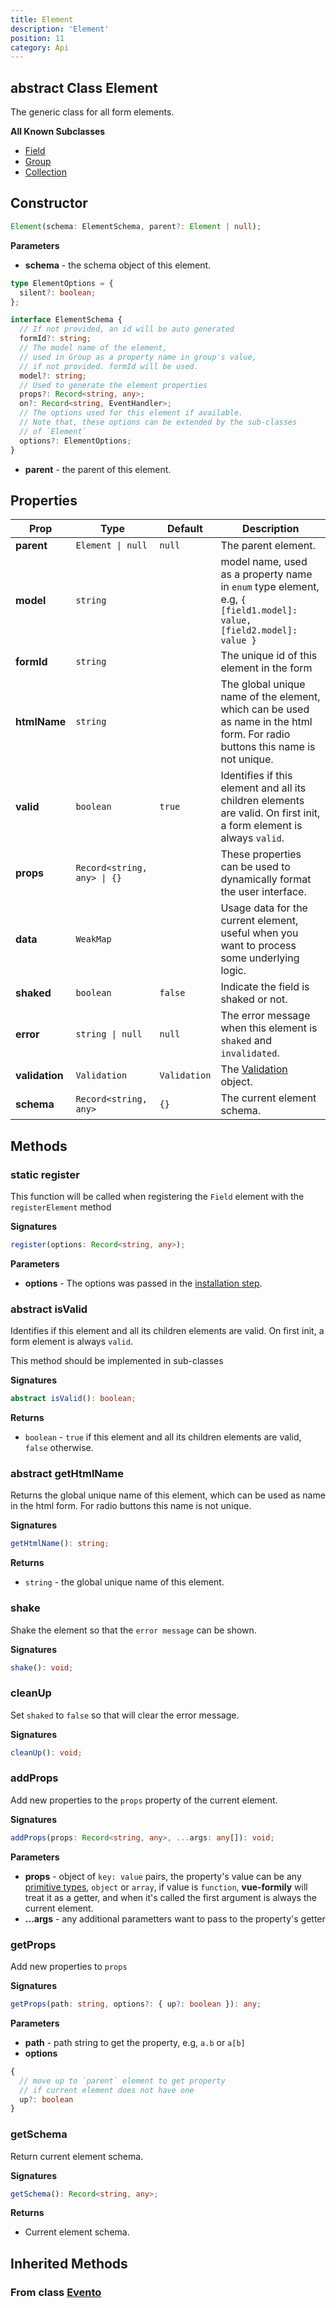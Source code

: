 ```yaml
---
title: Element
description: 'Element'
position: 11
category: Api
---
```


## abstract Class Element
<tree :items="[
  { text: 'Evento', url: '/api/evento' },
  { text: 'Objeto', url: '/api/objeto' },
  { text: 'Element' }
]"></tree>

The generic class for all form elements.

**All Known Subclasses**
- [Field](/api/field)
- [Group](/api/group)
- [Collection](/api/collection)

## Constructor
```typescript
Element(schema: ElementSchema, parent?: Element | null);
```

**Parameters**
- **schema** - the schema object of this element. 
```typescript
type ElementOptions = {
  silent?: boolean;
};

interface ElementSchema {
  // If not provided, an id will be auto generated
  formId?: string;
  // The model name of the element,
  // used in Group as a property name in group's value,
  // if not provided. formId will be used.
  model?: string;
  // Used to generate the element properties
  props?: Record<string, any>;
  on?: Record<string, EventHandler>;
  // The options used for this element if available.
  // Note that, these options can be extended by the sub-classes
  // of `Element`
  options?: ElementOptions;
}
```
- **parent** - the parent of this element.

## Properties
| Prop | Type | Default | Description |
| ---- | ---- | ---------------- | ----------- |
| **parent** | `Element \| null` | `null` | The parent element. |
| **model** <prop-infos readonly></prop-infos> | `string` | | model name, used as a property name in `enum` type element, e.g, `{ [field1.model]: value, [field2.model]: value }` |
| **formId** <prop-infos readonly></prop-infos> | `string` | | The unique id of this element in the form |
| **htmlName** <prop-infos readonly></prop-infos> | `string` | | The global unique name of the element, which can be used as name in the html form. For radio buttons this name is not unique. |
| **valid** <prop-infos readonly></prop-infos> | `boolean` | `true` | Identifies if this element and all its children elements are valid. <alert> On first init, a form element is always `valid`. </alert> |
| **props** | `Record<string, any> \| {}` | | These properties can be used to dynamically format the user interface. |
| **data** | `WeakMap`  | | Usage data for the current element, useful when you want to process some underlying logic. |
| **shaked** | `boolean`  | `false` | Indicate the field is shaked or not. |
| **error** <prop-infos readonly></prop-infos> | `string \| null`  | `null` | The error message when this element is `shaked` and `invalidated`. |
| **validation** <prop-infos readonly></prop-infos> | `Validation` | `Validation` | The [Validation](/api/validation) object. |
| **schema** <prop-infos readonly></prop-infos> | `Record<string, any>` | `{}` | The current element schema. |

## Methods
### static register
This function will be called when registering the `Field` element with the `registerElement` method

**Signatures**
```typescript
register(options: Record<string, any>);
```

**Parameters**
- **options** - The options was passed in the [installation step](/getting%20started/setup#options).

### abstract isValid
Identifies if this element and all its children elements are valid. On first init, a form element is always `valid`.

<alert type="warning">
This method should be implemented in sub-classes
</alert>

**Signatures**
```typescript
abstract isValid(): boolean;
```

**Returns**
- `boolean` - `true` if this element and all its children elements are valid, `false` otherwise.

### abstract getHtmlName
Returns the global unique name of this element, which can be used as name in the html form. For radio buttons this name is not unique.

**Signatures**
```typescript
getHtmlName(): string;
```

**Returns**
- `string` - the global unique name of this element.

### shake
Shake the element so that the `error message` can be shown.

**Signatures**
```typescript
shake(): void;
```

### cleanUp
Set `shaked` to `false` so that will clear the error message.

**Signatures**
```typescript
cleanUp(): void;
```

### addProps
Add new properties to the `props` property of the current element.

**Signatures**
```typescript
addProps(props: Record<string, any>, ...args: any[]): void;
```

**Parameters**
- **props** - object of `key: value` pairs, the property's value can be any [primitive types](https://developer.mozilla.org/en-US/docs/Glossary/Primitive), `object` or `array`, if value is `function`, **vue-formily** will treat it as a getter, and when it's called the first argument is always the current element.
- **...args** - any additional parametters want to pass to the property's getter

### getProps
Add new properties to `props`

**Signatures**
```typescript
getProps(path: string, options?: { up?: boolean }): any;
```

**Parameters**
- **path** - path string to get the property, e.g, `a.b` or `a[b]`
- **options**
```typescript
{
  // move up to `parent` element to get property 
  // if current element does not have one
  up?: boolean
}
```

### getSchema
Return current element schema.

**Signatures**
```typescript
getSchema(): Record<string, any>;
```

**Returns**
- Current element schema.

## Inherited Methods
### From class [Evento](/api/evento)
<InheritedMethods name="evento"></InheritedMethods>

